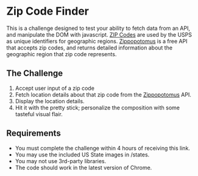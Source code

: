 # Zip Code Finder

This is a challenge designed to test your ability to fetch data from an API, and manipulate the DOM with javascript.  [ZIP Codes](https://en.wikipedia.org/wiki/ZIP_Code) are used by the USPS as unique identifiers for geographic regions. [Zippopotomus](https://zippopotam.us) is a free API that accepts zip codes, and returns detailed information about the geographic region that zip code represents.


## The Challenge

1. Accept user input of a zip code
2. Fetch location details about that zip code from the [Zippopotomus](https://zippopotam.us) API.
3. Display the location details.
4. Hit it with the pretty stick; personalize the composition with some tasteful visual flair.

## Requirements

- You must complete the challenge within 4 hours of receiving this link.
- You may use the included US State images in /states.
- You may not use 3rd-party libraries.
- The code should work in the latest version of Chrome.
